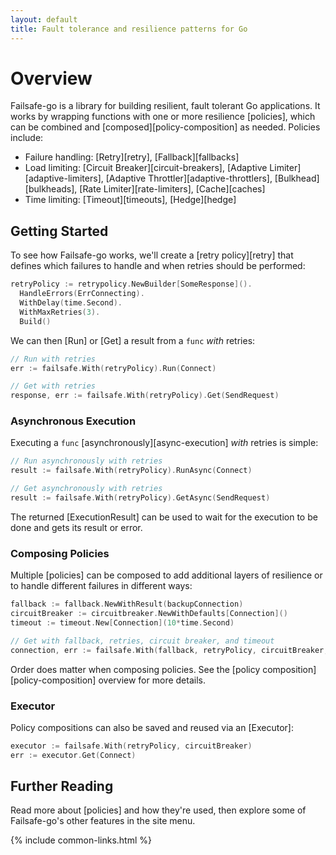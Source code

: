 ```yaml
---
layout: default
title: Fault tolerance and resilience patterns for Go
---
```


# Overview

Failsafe-go is a library for building resilient, fault tolerant Go applications. It works by wrapping functions with one or more resilience [policies], which can be combined and [composed][policy-composition] as needed. Policies include:

- Failure handling: [Retry][retry], [Fallback][fallbacks]
- Load limiting: [Circuit Breaker][circuit-breakers], [Adaptive Limiter][adaptive-limiters], [Adaptive Throttler][adaptive-throttlers], [Bulkhead][bulkheads], [Rate Limiter][rate-limiters], [Cache][caches]
- Time limiting: [Timeout][timeouts], [Hedge][hedge]

## Getting Started

To see how Failsafe-go works, we'll create a [retry policy][retry] that defines which failures to handle and when retries should be performed:

```go
retryPolicy := retrypolicy.NewBuilder[SomeResponse]().
  HandleErrors(ErrConnecting).
  WithDelay(time.Second).
  WithMaxRetries(3).
  Build()
```

We can then [Run] or [Get] a result from a `func` *with* retries:

```go
// Run with retries
err := failsafe.With(retryPolicy).Run(Connect)

// Get with retries
response, err := failsafe.With(retryPolicy).Get(SendRequest)
```

### Asynchronous Execution

Executing a `func` [asynchronously][async-execution] *with* retries is simple:

```go
// Run asynchronously with retries
result := failsafe.With(retryPolicy).RunAsync(Connect)

// Get asynchronously with retries
result := failsafe.With(retryPolicy).GetAsync(SendRequest)
```

The returned [ExecutionResult] can be used to wait for the execution to be done and gets its result or error.

### Composing Policies

Multiple [policies] can be composed to add additional layers of resilience or to handle different failures in different ways:

```go
fallback := fallback.NewWithResult(backupConnection)
circuitBreaker := circuitbreaker.NewWithDefaults[Connection]()
timeout := timeout.New[Connection](10*time.Second)

// Get with fallback, retries, circuit breaker, and timeout
connection, err := failsafe.With(fallback, retryPolicy, circuitBreaker, timeout).Get(Connect)
```

Order does matter when composing policies. See the [policy composition][policy-composition] overview for more details.

### Executor

Policy compositions can also be saved and reused via an [Executor]:

```go
executor := failsafe.With(retryPolicy, circuitBreaker)
err := executor.Get(Connect)
```

## Further Reading

Read more about [policies] and how they're used, then explore some of Failsafe-go's other features in the site menu.

{% include common-links.html %}